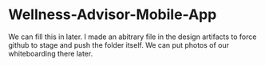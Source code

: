 # Wellness-Advisor-Mobile-App

We can fill this in later. I made an abitrary file in the design artifacts to force github to stage and push the folder itself. 
We can put photos of our whiteboarding there later. 